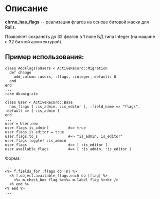 # Описание
__chrno_has_flags__ -- реализация флагов на основе битовой маски для Rails.

Позволяет сохранять до 32 флагов в 1 поле БД типа Integer (на машине с 32 битной архитектурой).

## Пример использования:

    class AddFlagsToUsers < ActiveRecord::Migration
      def change
        add_column :users, :flags, :integer, default: 0
      end
    end
    ...
    rake db:migrate
    ...
    class User < ActiveRecord::Base
      has_flags [ :is_admin, :is_editor ], :field_name => "flags", :default => [ :is_admin ]
    end
    ...
    user = User.new
    user.flags.is_admin?         #=> true
    user.flags.is_editor = true
    user.flags.to_s              #=> "is_admin, is_editor"
    user.flags.toggle! :is_admin
    user.flags                   #=> [ :is_editor ]
    user.available_flags         #=> [ :is_admin, :is_editor ]

Форма:

    ...
    <%= f.fields_for :flags do |m| %>
      <% f.object.available_flags.each do |flag| %>
        <%= m.check_box flag %><%= m.label flag %><br />
      <% end %>
    <% end %>
    ...